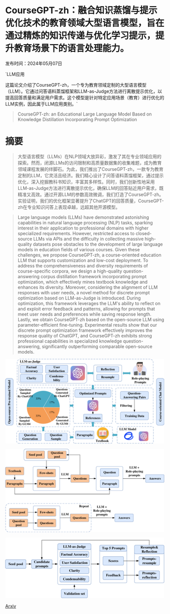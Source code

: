 # CourseGPT-zh：融合知识蒸馏与提示优化技术的教育领域大型语言模型，旨在通过精炼的知识传递与优化学习提示，提升教育场景下的语言处理能力。

发布时间：2024年05月07日

`LLM应用

这篇论文介绍了CourseGPT-zh，一个专为教育领域定制的大型语言模型（LLM）。它通过问答语料蒸馏框架和LLM-as-Judge方法进行离散提示优化，以提高回答质量和满足用户需求。这个模型是针对特定应用场景（教育）进行优化的LLM实例，因此属于LLM应用类别。`

> CourseGPT-zh: an Educational Large Language Model Based on Knowledge Distillation Incorporating Prompt Optimization

# 摘要

> 大型语言模型（LLMs）在NLP领域大放异彩，激发了其在专业领域应用的探索。然而，闭源LLMs的访问限制和高质量数据集的收集难题，成为教育领域课程发展的绊脚石。为此，我们推出了CourseGPT-zh，一款专为教育定制的LLM，它灵活且经济。我们精心设计了问答语料蒸馏框架，通过提示优化，深入挖掘教科书知识，丰富其多样性。同时，我们创新性地采用LLM-as-Judge方法进行离散提示优化，确保LLM的回答贴近用户需求，既精准又高效。通过开源LLM的参数高效微调，我们打造了CourseGPT-zh。实验证明，我们的优化框架显著提升了ChatGPT的回答质量，CourseGPT-zh在专业知识问答上表现卓越，远超其他开源模型。

> Large language models (LLMs) have demonstrated astonishing capabilities in natural language processing (NLP) tasks, sparking interest in their application to professional domains with higher specialized requirements. However, restricted access to closed-source LLMs via APIs and the difficulty in collecting massive high-quality datasets pose obstacles to the development of large language models in education fields of various courses. Given these challenges, we propose CourseGPT-zh, a course-oriented education LLM that supports customization and low-cost deployment. To address the comprehensiveness and diversity requirements of course-specific corpora, we design a high-quality question-answering corpus distillation framework incorporating prompt optimization, which effectively mines textbook knowledge and enhances its diversity. Moreover, considering the alignment of LLM responses with user needs, a novel method for discrete prompt optimization based on LLM-as-Judge is introduced. During optimization, this framework leverages the LLM's ability to reflect on and exploit error feedback and patterns, allowing for prompts that meet user needs and preferences while saving response length. Lastly, we obtain CourseGPT-zh based on the open-source LLM using parameter-efficient fine-tuning. Experimental results show that our discrete prompt optimization framework effectively improves the response quality of ChatGPT, and CourseGPT-zh exhibits strong professional capabilities in specialized knowledge question-answering, significantly outperforming comparable open-source models.

![CourseGPT-zh：融合知识蒸馏与提示优化技术的教育领域大型语言模型，旨在通过精炼的知识传递与优化学习提示，提升教育场景下的语言处理能力。](../../../paper_images/2405.04781/x1.png)

![CourseGPT-zh：融合知识蒸馏与提示优化技术的教育领域大型语言模型，旨在通过精炼的知识传递与优化学习提示，提升教育场景下的语言处理能力。](../../../paper_images/2405.04781/x2.png)

![CourseGPT-zh：融合知识蒸馏与提示优化技术的教育领域大型语言模型，旨在通过精炼的知识传递与优化学习提示，提升教育场景下的语言处理能力。](../../../paper_images/2405.04781/x3.png)

[Arxiv](https://arxiv.org/abs/2405.04781)